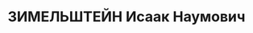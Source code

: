 ---
title: ЗИМЕЛЬШТЕЙН Исаак Наумович
description: '1897 р. н., м. Житомир Волинської губ. Єврей, чл. КП(б)У, освіта початкова,
  колишній секретар Янушпіль-ського РК КП(б)У. Проживав у смт Калинівка Вінницької
  обл.

  Заарештований 19 жовтня 1937 р. Обвинувачувався в причетності до троцькістсько-терористичної
  організації. ВК ВС СРСР 23 грудня 1937 р. засуджений до розстрілу. Вирок виконано
  23 грудня 1937 р. у м. Київ.

  Реабілітований у 1958 р.'
---